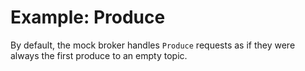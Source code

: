 # Example: Produce

By default, the mock broker handles `Produce` requests as if they were always the first produce to an empty topic.
